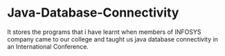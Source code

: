 # Java-Database-Connectivity
It stores the programs that i have learnt when members of INFOSYS company came to our college and taught us java database connectivity in an International Conference.
